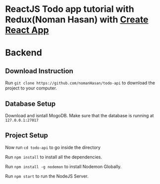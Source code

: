 # ReactJS Todo app tutorial with Redux(Noman Hasan) with [Create React App](https://github.com/facebookincubator/create-react-app)

# Backend
## Download Instruction

Run `git clone https://github.com/nomanHasan/todo-api` to download the project to your computer.


## Database Setup

Download and isntall MogoDB.
Make sure that the database is running at `127.0.0.1:27017`


## Project Setup

Now run `cd todo-api` to go inside the directory

Run `npm install` to install all the dependencies.

Run `npm install -g nodemon` to install Nodemon Globally.

Run `npm start` to run the NodeJS Server.

